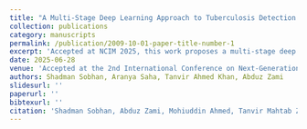 ```yaml
---
title: "A Multi-Stage Deep Learning Approach to Tuberculosis Detection with Explainable Insights"
collection: publications
category: manuscripts
permalink: /publication/2009-10-01-paper-title-number-1
excerpt: 'Accepted at NCIM 2025, this work proposes a multi-stage deep learning pipeline for automated tuberculosis detection, integrating explainable AI to enhance clinical trust.'
date: 2025-06-28
venue: 'Accepted at the 2nd International Conference on Next-Generation Computing, IoT and Machine Learning (NCIM 2025), DUET, Gazipur, Bangladesh'
authors: Shadman Sobhan, Aranya Saha, Tanvir Ahmed Khan, Abduz Zami
slidesurl: ''
paperurl: ''
bibtexurl: ''
citation: 'Shadman Sobhan, Abduz Zami, Mohiuddin Ahmed, Tanvir Mahtab Zihan, Tanvir Ahmed Khan, Aranya Saha. (2025). <i>A Multi-Stage Deep Learning Approach to Tuberculosis Detection with Explainable Insights</i>. Accepted at NCIM 2025.'
---
```

